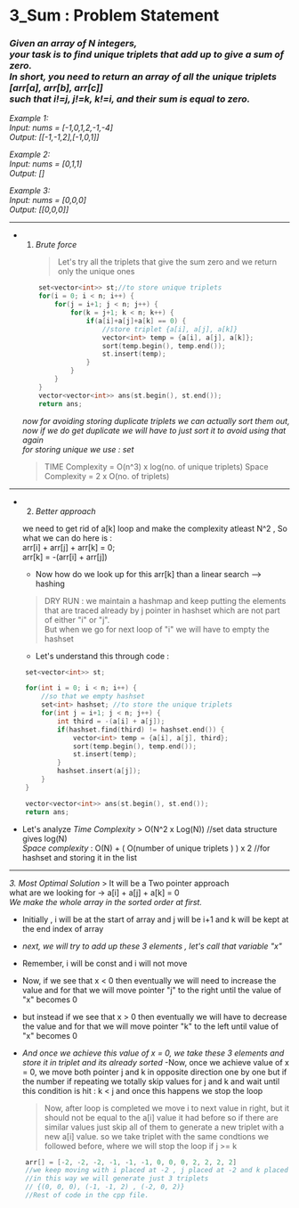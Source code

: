 # 3_Sum : Problem Statement

### _Given an array of N integers, <br> your task is to find unique triplets that add up to give a sum of zero. <br> In short, you need to return an array of all the unique triplets [arr[a], arr[b], arr[c]] <br> such that i!=j, j!=k, k!=i, and their sum is equal to zero._

_Example 1:<br>
Input: nums = [-1,0,1,2,-1,-4]<br>
Output: [[-1,-1,2],[-1,0,1]]_

_Example 2:<br>
Input: nums = [0,1,1]<br>
Output: []_

_Example 3:<br>
Input: nums = [0,0,0]<br>
Output: [[0,0,0]]_

---

- 1. _Brute force_
     > Let's try all the triplets that give the sum zero and we return only the unique ones

  ```cpp
      set<vector<int>> st;//to store unique triplets
      for(i = 0; i < n; i++) {
          for(j = i+1; j < n; j++) {
              for(k = j+1; k < n; k++) {
                  if(a[i]+a[j]+a[k] == 0) {
                      //store triplet {a[i], a[j], a[k]}
                      vector<int> temp = {a[i], a[j], a[k]};
                      sort(temp.begin(), temp.end());
                      st.insert(temp);
                  }
              }
          }
      }
      vector<vector<int>> ans(st.begin(), st.end());
      return ans;
  ```

  _now for avoiding storing duplicate triplets we can actually sort them out, now if we do get duplicate we will have to just sort it to avoid using that again_
  <br>
  _for storing unique we use : set_

  > TIME Complexity = O(n^3) x log(no. of unique triplets)
  > Space Complexity = 2 x O(no. of triplets)

---

- 2. _Better approach_

  we need to get rid of a[k] loop and make the complexity atleast N^2 , So what we can do here is :<br>
  arr[i] + arr[j] + arr[k] = 0;<br>
  arr[k] = -(arr[i] + arr[j])

  - Now how do we look up for this arr[k] than a linear search --> hashing

  > DRY RUN : we maintain a hashmap and keep putting the elements that are traced already by j pointer in hashset which are not part of either "i" or "j".<br> But when we go for next loop of "i" we will have to empty the hashset

  - Let's understand this through code :

```cpp
    set<vector<int>> st;

    for(int i = 0; i < n; i++) {
        //so that we empty hashset
        set<int> hashset; //to store the unique triplets
        for(int j = i+1; j < n; j++) {
            int third = -(a[i] + a[j]);
            if(hashset.find(third) != hashset.end()) {
                vector<int> temp = {a[i], a[j], third};
                sort(temp.begin(), temp.end());
                st.insert(temp);
            }
            hashset.insert(a[j]);
        }
    }

    vector<vector<int>> ans(st.begin(), st.end());
    return ans;
```

- Let's analyze _Time Complexity_ > O(N^2 x Log(N)) //set data structure gives log(N) <br> _Space complexity_ : O(N) + ( O(number of unique triplets ) ) x 2 //for hashset and storing it in the list

---

_3. Most Optimal Solution_ > It will be a Two pointer approach
<br>
what are we looking for -> a[i] + a[j] + a[k] = 0
<br>
_We make the whole array in the sorted order at first._

- Initially , i will be at the start of array and j will be i+1 and k will be kept at the end index of array
- _next, we will try to add up these 3 elements , let's call that variable "x"_
- Remember, i will be const and i will not move
- Now, if we see that x < 0 then eventually we will need to increase the value and for that we will move pointer "j" to the right until the value of "x" becomes 0
- but instead if we see that x > 0 then eventually we will have to decrease the value and for that we will move pointer "k" to the left until value of "x" becomes 0
- _And once we achieve this value of x = 0, we take these 3 elements and store it in triplet and its already sorted_
  -Now, once we achieve value of x = 0, we move both pointer j and k in opposite direction one by one but if the number if repeating we totally skip values for j and k and wait until this condition is hit : k < j and once this happens we stop the loop

  > Now, after loop is completed we move i to next value in right, but it should not be equal to the a[i] value it had before so if there are similar values just skip all of them to generate a new triplet with a new a[i] value. so we take triplet with the same condtions we followed before, where we will stop the loop if j >= k

```cpp
    arr[] = [-2, -2, -2, -1, -1, -1, 0, 0, 0, 2, 2, 2, 2]
    //we keep moving with i placed at -2 , j placed at -2 and k placed at 2
    //in this way we will generate just 3 triplets
    // {(0, 0, 0), (-1, -1, 2) , (-2, 0, 2)}
    //Rest of code in the cpp file.
```
